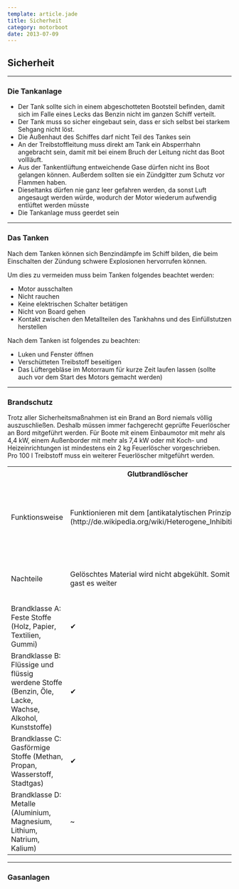 ```yaml
---
template: article.jade
title: Sicherheit
category: motorboot
date: 2013-07-09
---
```

## Sicherheit

---

### Die Tankanlage

- Der Tank sollte sich in einem abgeschotteten Bootsteil befinden, damit sich im Falle
    eines Lecks das Benzin nicht im ganzen Schiff verteilt.
- Der Tank muss so sicher eingebaut sein, dass er sich selbst bei starkem Sehgang nicht löst.
- Die Außenhaut des Schiffes darf nicht Teil des Tankes sein
- An der Treibstoffleitung muss direkt am Tank ein Absperrhahn angebracht sein, damit
    mit bei einem Bruch der Leitung nicht das Boot vollläuft.
- Aus der Tankentlüftung entweichende Gase dürfen nicht ins Boot gelangen können.
    Außerdem sollten sie ein Zündgitter zum Schutz vor Flammen haben.
- Dieseltanks dürfen nie ganz leer gefahren werden, da sonst Luft angesaugt werden würde, wodurch der Motor
    wiederum aufwendig entlüftet werden müsste
- Die Tankanlage muss geerdet sein

---

### Das Tanken

Nach dem Tanken können sich Benzindämpfe im Schiff bilden, die beim Einschalten der Zündung
schwere Explosionen hervorrufen können.

Um dies zu vermeiden muss beim Tanken folgendes beachtet werden:

- Motor ausschalten
- Nicht rauchen
- Keine elektrischen Schalter betätigen
- Nicht von Board gehen
- Kontakt zwischen den Metallteilen des Tankhahns und des Einfüllstutzen herstellen

Nach dem Tanken ist folgendes zu beachten:

- Luken und Fenster öffnen
- Verschütteten Treibstoff beseitigen
- Das Lüftergebläse im Motorraum für kurze Zeit laufen lassen (sollte auch vor dem Start des Motors gemacht
	werden)

---

### Brandschutz

Trotz aller Sicherheitsmaßnahmen ist ein Brand an Bord niemals völlig auszuschließen.
Deshalb müssen immer fachgerecht geprüfte Feuerlöscher an Bord mitgeführt werden.
Für Boote mit einem Einbaumotor mit mehr als 4,4 kW, einem Außenborder mit mehr als 7,4 kW
oder mit Koch- und Heizeinrichtungen ist mindestens ein 2 kg Feuerlöscher vorgeschrieben.
Pro 100 l Treibstoff muss ein weiterer Feuerlöscher mitgeführt werden.

<table>
	<tr>
		<th><p></p></th>
		<th>Glutbrandlöscher</th>
		<th>Schaumlöscher</th>
		<th>CO<sub>2</sub>-Löscher</th>
	</tr>
	<tr>
		<td>Funktionsweise</td>
		<td>Funktionieren mit dem [antikatalytischen
			Prinzip](http://de.wikipedia.org/wiki/Heterogene_Inhibition).
		</td>
		<td>Die geschlossene Oberfläche verhindert ein erneutes Nachzünden und kühlt den Brandherd ab.</td>
		<td>Verdrängt den für ein Feuer nötigen Sauerstoff und funktioniert somit rückstandsfrei.</td>
	</tr>
	<tr>
		<td>Nachteile</td>
		<td>Gelöschtes Material wird nicht abgekühlt. Somit gast es weiter</td>
		<td>Es bleiben Rückstände</td>
		<td>Gefahr einer CO<sub>2</sub>-Vergiftung in kleinen Räumen</td>
	</tr>
	<tr>
		<td>Brandklasse A: Feste Stoffe (Holz, Papier, Textilien, Gummi)</td>
		<td>✔</td>
		<td>✔</td>
		<td></td>
	</tr>
	<tr>
		<td>Brandklasse B: Flüssige und flüssig werdene Stoffe
		    (Benzin, Öle, Lacke, Wachse, Alkohol, Kunststoffe)
		</td>
		<td>✔</td>
		<td>✔</td>
		<td>✔</td>
	</tr>
	<tr>
		<td>Brandklasse C: Gasförmige Stoffe
		    (Methan, Propan, Wasserstoff, Stadtgas)</td>
		<td>✔</td>
		<td></td>
		<td></td>
	</tr>
	<tr>
		<td>Brandklasse D: Metalle
		    (Aluminium, Magnesium, Lithium, Natrium, Kalium)
		</td>
		<td>~</td>
		<td></td>
		<td></td>
	</tr>
</table>

---

### Gasanlagen
